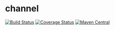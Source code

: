 # channel

[![Build Status](https://travis-ci.org/hammerlab/io-utils.svg?branch=master)](https://travis-ci.org/hammerlab/io-utils)
[![Coverage Status](https://coveralls.io/repos/github/hammerlab/io-utils/badge.svg?branch=master)](https://coveralls.io/github/hammerlab/io-utils?branch=master)
[![Maven Central](https://img.shields.io/maven-central/v/org.hammerlab/channel_2.11.svg?maxAge=600)](http://search.maven.org/#search%7Cga%7C1%7Corg.hammerlab%20channel)

